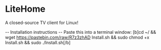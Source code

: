 # LiteHome
A closed-source TV client for Linux!

-- Installation instructions --
Paste this into a terminal window:
[b]cd ~/ && wget https://pastebin.com/raw/R7z3zhAD Install.sh && sudo chmod +x Install.sh && sudo ./Install.sh[/b]
